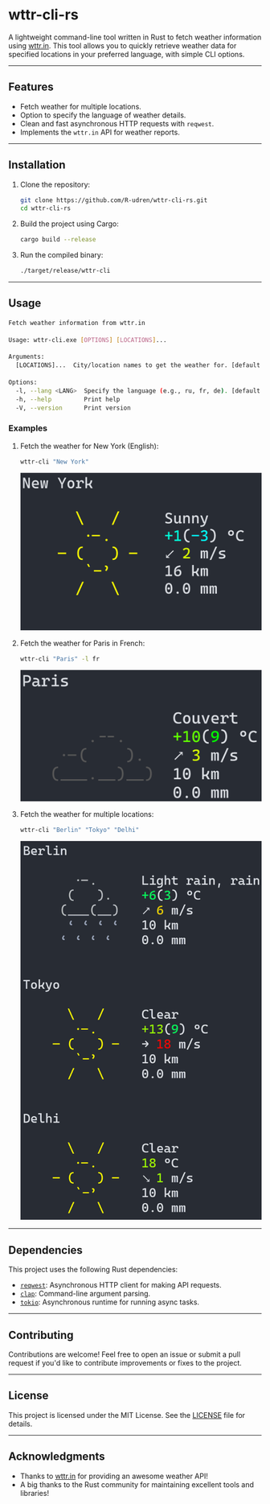 # wttr-cli-rs

A lightweight command-line tool written in Rust to fetch weather information using [wttr.in](https://wttr.in). This tool allows you to quickly retrieve weather data for specified locations in your preferred language, with simple CLI options.

---

## Features
- Fetch weather for multiple locations.
- Option to specify the language of weather details.
- Clean and fast asynchronous HTTP requests with `reqwest`.
- Implements the `wttr.in` API for weather reports.

---

## Installation

1. Clone the repository:
   ```bash
   git clone https://github.com/R-udren/wttr-cli-rs.git
   cd wttr-cli-rs
   ```

2. Build the project using Cargo:
   ```bash
   cargo build --release
   ```

3. Run the compiled binary:
   ```bash
   ./target/release/wttr-cli
   ```

---

## Usage

```bash
Fetch weather information from wttr.in

Usage: wttr-cli.exe [OPTIONS] [LOCATIONS]...

Arguments:
  [LOCATIONS]...  City/location names to get the weather for. [default: ]

Options:
  -l, --lang <LANG>  Specify the language (e.g., ru, fr, de). [default: en]
  -h, --help         Print help
  -V, --version      Print version
```

### Examples

1. Fetch the weather for New York (English):
   ```bash
   wttr-cli "New York"
   ```
   ![img.png](assets/new_york.png)

2. Fetch the weather for Paris in French:
   ```bash
   wttr-cli "Paris" -l fr 
   ```
   ![img.png](assets/paris_fr.png)

3. Fetch the weather for multiple locations:
   ```bash
   wttr-cli "Berlin" "Tokyo" "Delhi"
   ```
   ![img.png](assets/berlin_tokyo_delhi.png)
---

## Dependencies
This project uses the following Rust dependencies:
- [`reqwest`](https://crates.io/crates/reqwest): Asynchronous HTTP client for making API requests.
- [`clap`](https://crates.io/crates/clap): Command-line argument parsing.
- [`tokio`](https://crates.io/crates/tokio): Asynchronous runtime for running async tasks.

---

## Contributing
Contributions are welcome! Feel free to open an issue or submit a pull request if you'd like to contribute improvements or fixes to the project.

---

## License
This project is licensed under the MIT License. See the [LICENSE](LICENSE) file for details.

---

## Acknowledgments
- Thanks to [wttr.in](https://wttr.in) for providing an awesome weather API!
- A big thanks to the Rust community for maintaining excellent tools and libraries!